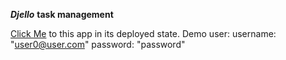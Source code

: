 ***Djello***
**task management**

[Click Me](http://djello-task-management.herokuapp.com) to this app in its deployed state.
Demo user:
username: "user0@user.com"
password: "password"
